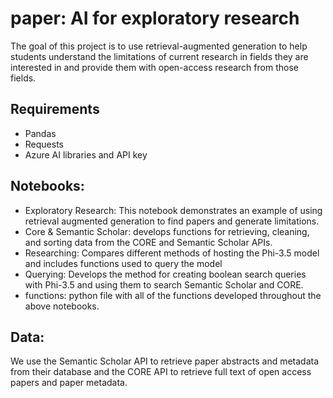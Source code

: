 # paper: AI for exploratory research

The goal of this project is to use retrieval-augmented generation to help students understand the limitations of current research in fields they are interested in and provide them with open-access research from those fields.

## Requirements

- Pandas
- Requests
- Azure AI libraries and API key

## Notebooks:

- Exploratory Research: This notebook demonstrates an example of using retrieval augmented generation to find papers and generate limitations.
- Core & Semantic Scholar: develops functions for retrieving, cleaning, and sorting data from the CORE and Semantic Scholar APIs.
- Researching: Compares different methods of hosting the Phi-3.5 model and includes functions used to query the model
- Querying: Develops the method for creating boolean search queries with Phi-3.5 and using them to search Semantic Scholar and CORE.
- functions: python file with all of the functions developed throughout the above notebooks.

## Data:

We use the Semantic Scholar API to retrieve paper abstracts and metadata from their database and the CORE API to retrieve full text of open access papers and paper metadata.
